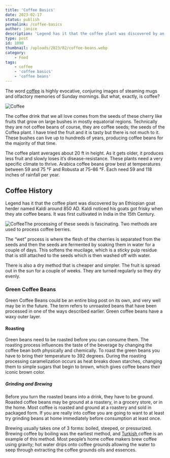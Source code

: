 ```yaml
---
title: 'Coffee Basics'
date: 2023-02-17
status: publish
permalink: /coffee-basics
author: janice
description: 'Legend has it that the coffee plant was discovered by an Ethiopian goat herder named Kaldi'
type: post
id: 1090
thumbnail: /uploads/2023/02/coffee-beans.webp
category:
    - Food
tags:
    - coffee
    - 'coffee basics'
    - 'coffee beans'
---
```

The word [coffee](https://wlog.app/posts/the-robusta-coffee-bean.html) is highly evocative, conjuring images of steaming mugs and olfactory memories of Sunday mornings. But what, exactly, is coffee?

![Coffee](/uploads/2023/02/coffee-beans.webp)

The coffee drink that we all love comes from the seeds of these cherry like fruits that grow on large bushes in mostly equatorial regions. Technically they are not coffee beans of course, they are coffee seeds; the seeds of the Coffea plant. I have tried the fruit and it is tasty but there is not much to it. These bushes can live up to hundreds of years, producing coffee beans for the majority of that time.

The coffee plant averages about 20 ft in height. As it gets older, it produces less fruit and slowly loses it’s disease-resistance. These plants need a very specific climate to thrive. Arabica coffee beans grow best at temperatures between 59 and 75 °F and Robusta at 75–86 °F. Each need 59 and 118 inches of rainfall per year.

## Coffee History

Legend has it that the coffee plant was discovered by an Ethiopian goat herder named Kaldi around 850 AD. Kaldi noticed his goats got frisky when they ate coffee beans. It was first cultivated in India in the 15th Century.

![Coffee](/uploads/2023/02/coffee.webp)The processing of these seeds is fascinating. Two methods are used to process coffee berries.

The “wet” process is where the flesh of the cherries is separated from the seeds and then the seeds are fermented by soaking them in water for a couple of days. This softens the mucilage, which is a sticky pulp residue that is still attached to the seeds which is then washed off with water.

There is also a dry method that is cheaper and simpler. The fruit is spread out in the sun for a couple of weeks. They are turned regularly so they dry evenly.

### Green Coffee Beans

Green Coffee Beans could be an entire blog post on its own, and very well may be in the future. The term refers to unroasted beans that have been processed in one of the ways described earlier. Green coffee beans have a waxy outer layer.

#### Roasting

Green beans need to be roasted before you can consume them. The roasting process influences the taste of the beverage by changing the coffee bean both physically and chemically. To roast the green beans you have to bring their temperature to 392 degrees. During the roasting processing caramelization occurs as heat breaks down starches, changing them to simple sugars that begin to brown, which gives coffee beans their iconic brown color.

##### **Grinding and Brewing**

Before you turn the roasted beans into a drink, they have to be ground. Roasted coffee beans may be ground at a roastery, in a grocery store, or in the home. Most coffee is roasted and ground at a roastery and sold in packaged form. If you are really into coffee you are going to want to at least try grinding beans at home immediately before consumption at least once.

Brewing usually takes one of 3 forms: boiled, steeped, or pressurized. Brewing coffee by boiling was the earliest method, and [Turkish ](https://headlin3s.com/dateline/Turkey)coffee is an example of this method. Most people’s home coffee makers brew coffee using gravity; hot water drips onto coffee grounds allowing the water to seep through extracting the coffee grounds oils and essences.